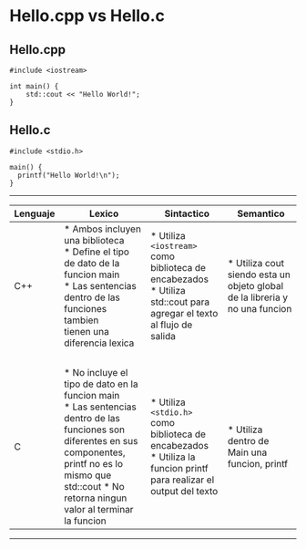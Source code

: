 # Hello.cpp vs Hello.c

## Hello.cpp

```
#include <iostream>

int main() {
    std::cout << "Hello World!";
}
```

## Hello.c

```
#include <stdio.h>

main() {
  printf("Hello World!\n");
}
```

----------------------

|Lenguaje|&nbsp;Lexico |&nbsp; Sintactico | &nbsp;Semantico|
|---------|-----|---------|-----|
|C++|* Ambos incluyen una biblioteca <br> * Define el tipo de dato de la funcion main <br> * Las sentencias dentro de las funciones tambien <br> tienen una diferencia lexica |* Utiliza ```<iostream>``` como biblioteca de encabezados <br>  * Utiliza std::cout para agregar el texto al flujo de salida <br> |* Utiliza cout siendo esta un objeto global de la libreria y no una funcion|
|<br>|
|C|* No incluye el tipo de dato en la funcion main <br> * Las sentencias dentro de las funciones son diferentes en sus componentes,<br> printf no es lo mismo que std::cout * No retorna ningun valor al terminar la funcion| * Utiliza ```<stdio.h> ``` como biblioteca de encabezados <br> * Utiliza la funcion printf para realizar el output del texto <br> |* Utiliza dentro de Main una funcion, printf|


--------------------
